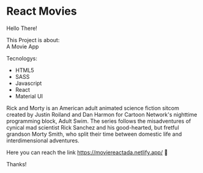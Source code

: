 # React Movies

Hello There!
 
This Project is about:
<br>
A Movie App 

Tecnologys:

- HTML5
- SASS
- Javascript
- React
- Material UI


Rick and Morty is an American adult animated science fiction sitcom created by Justin Roiland and Dan Harmon for Cartoon Network's nighttime programming block, 
Adult Swim. The series follows the misadventures of cynical mad scientist Rick Sanchez and his good-hearted,
but fretful grandson Morty Smith, who split their time between domestic life and interdimensional adventures.

Here you can reach the link https://moviereactada.netlify.app/ 🎥


Thanks!

